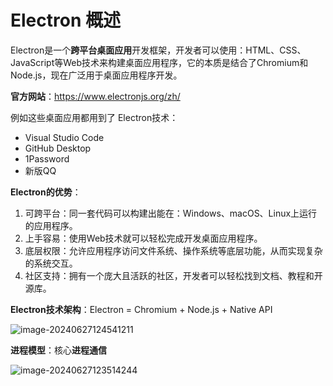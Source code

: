 # Electron 概述

Electron是⼀个**跨平台桌面应用**开发框架，开发者可以使用：HTML、CSS、JavaScript等Web技术来构建桌面应用程序，它的本质是结合了Chromium和Node.js，现在广泛用于桌面应用程序开发。

**官方网站**：https://www.electronjs.org/zh/

例如这些桌面应用都用到了 Electron技术：

- Visual Studio Code
- GitHub Desktop
- 1Password
- 新版QQ

**Electron的优势**：

1. 可跨平台：同⼀套代码可以构建出能在：Windows、macOS、Linux上运行的应用程序。
2. 上手容易：使用Web技术就可以轻松完成开发桌面应用程序。
3. 底层权限：允许应用程序访问文件系统、操作系统等底层功能，从而实现复杂的系统交互。
4. 社区支持：拥有⼀个庞大且活跃的社区，开发者可以轻松找到⽂档、教程和开源库。

**Electron技术架构**：Electron = Chromium + Node.js + Native API

![image-20240627124541211](https://fastly.jsdelivr.net/gh/LetengZzz/img@main/tc2/img202406271245643.png)

**进程模型**：核心**进程通信**

![image-20240627123514244](https://fastly.jsdelivr.net/gh/LetengZzz/img@main/tc2/img202406271235945.png)

